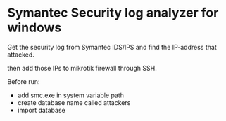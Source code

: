 # Symantec Security log analyzer for windows

Get the security log from Symantec IDS/IPS and find the IP-address that attacked. 

then add those IPs to mikrotik firewall through SSH.

Before run:
- add smc.exe in system variable path
- create database name called attackers
- import database
